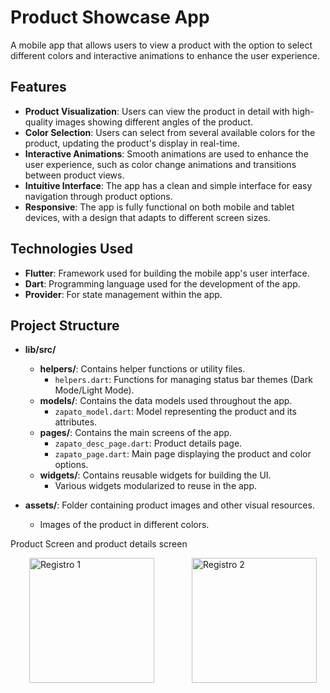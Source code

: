 # Product Showcase App

A mobile app that allows users to view a product with the option to select different colors and interactive animations to enhance the user experience.

## Features

- **Product Visualization**: Users can view the product in detail with high-quality images showing different angles of the product.
- **Color Selection**: Users can select from several available colors for the product, updating the product's display in real-time.
- **Interactive Animations**: Smooth animations are used to enhance the user experience, such as color change animations and transitions between product views.
- **Intuitive Interface**: The app has a clean and simple interface for easy navigation through product options.
- **Responsive**: The app is fully functional on both mobile and tablet devices, with a design that adapts to different screen sizes.

## Technologies Used

- **Flutter**: Framework used for building the mobile app's user interface.
- **Dart**: Programming language used for the development of the app.
- **Provider**: For state management within the app.

## Project Structure

- **lib/src/**
  - **helpers/**: Contains helper functions or utility files.
    - `helpers.dart`: Functions for managing status bar themes (Dark Mode/Light Mode).
  - **models/**: Contains the data models used throughout the app.
    - `zapato_model.dart`: Model representing the product and its attributes.
  - **pages/**: Contains the main screens of the app.
    - `zapato_desc_page.dart`: Product details page.
    - `zapato_page.dart`: Main page displaying the product and color options.
  - **widgets/**: Contains reusable widgets for building the UI.
    - Various widgets modularized to reuse in the app.

- **assets/**: Folder containing product images and other visual resources.
  - Images of the product in different colors.


Product Screen and product details screen
<div style="display: flex; justify-content: space-around;">
  <img src="https://github.com/user-attachments/assets/86a921ac-6fc7-4e3d-a46b-08e855cec070" alt="Registro 1" width="200" hspace="30"/>
  <img src="https://github.com/user-attachments/assets/69a0cde2-36d2-45be-a55e-e0e55372e71b" alt="Registro 2" width="200" hspace="30"/>
</div>
